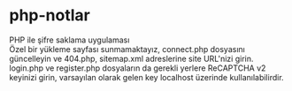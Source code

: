 # php-notlar
 PHP ile şifre saklama uygulaması<br>
 Özel bir yükleme sayfası sunmamaktayız, connect.php dosyasını güncelleyin ve 404.php, sitemap.xml adreslerine site URL'nizi girin.<br>
 login.php ve register.php dosyaların da gerekli yerlere ReCAPTCHA v2 keyinizi girin, varsayılan olarak gelen key localhost üzerinde kullanılabilirdir.
